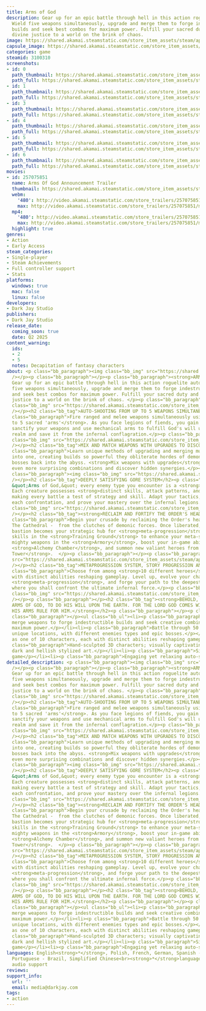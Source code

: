 ```yaml
---
title: Arms of God
description: Gear up for an epic battle through hell in this action roguelite autoshooter.
  Wield five weapons simultaneously, upgrade and merge them to forge indestructible
  builds and seek best combos for maximum power. Fulfill your sacred duty and bring
  divine justice to a world on the brink of chaos.
image: https://shared.akamai.steamstatic.com/store_item_assets/steam/apps/3100310/header.jpg?t=1732390920
capsule_image: https://shared.akamai.steamstatic.com/store_item_assets/steam/apps/3100310/e7c9c4ff1d0dbc585adf48aba37e552627a97799/capsule_231x87.jpg?t=1732390920
categories: game
steamid: 3100310
screenshots:
- id: 0
  path_thumbnail: https://shared.akamai.steamstatic.com/store_item_assets/steam/apps/3100310/ss_a9d01e0185a4adbd251ad4375a0524d1683d69cd.600x338.jpg?t=1732390920
  path_full: https://shared.akamai.steamstatic.com/store_item_assets/steam/apps/3100310/ss_a9d01e0185a4adbd251ad4375a0524d1683d69cd.1920x1080.jpg?t=1732390920
- id: 1
  path_thumbnail: https://shared.akamai.steamstatic.com/store_item_assets/steam/apps/3100310/ss_e7c5f584bfe97f14659329348f8f6012d288e438.600x338.jpg?t=1732390920
  path_full: https://shared.akamai.steamstatic.com/store_item_assets/steam/apps/3100310/ss_e7c5f584bfe97f14659329348f8f6012d288e438.1920x1080.jpg?t=1732390920
- id: 3
  path_thumbnail: https://shared.akamai.steamstatic.com/store_item_assets/steam/apps/3100310/ss_a093b32fc6947ed6ddbb65eed52f3d9def01a50d.600x338.jpg?t=1732390920
  path_full: https://shared.akamai.steamstatic.com/store_item_assets/steam/apps/3100310/ss_a093b32fc6947ed6ddbb65eed52f3d9def01a50d.1920x1080.jpg?t=1732390920
- id: 4
  path_thumbnail: https://shared.akamai.steamstatic.com/store_item_assets/steam/apps/3100310/ss_0ed1506ba766fbb1109bc22cfcbffc5de4413756.600x338.jpg?t=1732390920
  path_full: https://shared.akamai.steamstatic.com/store_item_assets/steam/apps/3100310/ss_0ed1506ba766fbb1109bc22cfcbffc5de4413756.1920x1080.jpg?t=1732390920
- id: 5
  path_thumbnail: https://shared.akamai.steamstatic.com/store_item_assets/steam/apps/3100310/ss_b8acdac43d3ce502939fdaf0ec7a54dd776a5144.600x338.jpg?t=1732390920
  path_full: https://shared.akamai.steamstatic.com/store_item_assets/steam/apps/3100310/ss_b8acdac43d3ce502939fdaf0ec7a54dd776a5144.1920x1080.jpg?t=1732390920
- id: 6
  path_thumbnail: https://shared.akamai.steamstatic.com/store_item_assets/steam/apps/3100310/ss_9c81428752bff3bbfe154cef49a0d179e1ba9192.600x338.jpg?t=1732390920
  path_full: https://shared.akamai.steamstatic.com/store_item_assets/steam/apps/3100310/ss_9c81428752bff3bbfe154cef49a0d179e1ba9192.1920x1080.jpg?t=1732390920
movies:
- id: 257075851
  name: Arms Of God Announcement Trailer
  thumbnail: https://shared.akamai.steamstatic.com/store_item_assets/steam/apps/257075851/e93d9d4638ba961918a93146e6c21168e803ad93/movie_600x337.jpg?t=1732288152
  webm:
    '480': http://video.akamai.steamstatic.com/store_trailers/257075851/movie480_vp9.webm?t=1732288152
    max: http://video.akamai.steamstatic.com/store_trailers/257075851/movie_max_vp9.webm?t=1732288152
  mp4:
    '480': http://video.akamai.steamstatic.com/store_trailers/257075851/movie480.mp4?t=1732288152
    max: http://video.akamai.steamstatic.com/store_trailers/257075851/movie_max.mp4?t=1732288152
  highlight: true
genres:
- Action
- Early Access
steam_categories:
- Single-player
- Steam Achievements
- Full controller support
- Stats
platforms:
  windows: true
  mac: false
  linux: false
developers:
- Dark Jay Studio
publishers:
- Dark Jay Studio
release_date:
  coming_soon: true
  date: Q2 2025
content_warning:
  ids:
  - 2
  - 5
  notes: Decapitation of fantasy characters
about: <p class="bb_paragraph"><img class="bb_img" src="https://shared.akamai.steamstatic.com/store_item_assets/steam/apps/3100310/extras/ArmsOfGod_steamdeck.png?t=1732390920"
  /></p><p class="bb_paragraph"></p><p class="bb_paragraph"><strong>ARMS OF GOD:</strong>
  Gear up for an epic battle through hell in this action roguelite autoshooter. Wield
  five weapons simultaneously, upgrade and merge them to forge indestructible builds
  and seek best combos for maximum power. Fulfill your sacred duty and bring divine
  justice to a world on the brink of chaos. </p><p class="bb_paragraph"></p><p class="bb_paragraph"><img
  class="bb_img" src="https://shared.akamai.steamstatic.com/store_item_assets/steam/apps/3100310/extras/AS_Steam_Slomo_A.gif?t=1732390920"
  /></p><h2 class="bb_tag">AUTO-SHOOTING FROM UP TO 5 WEAPONS SIMULTANEOUSLY</h2><p
  class="bb_paragraph">Fire ranged and melee weapons simultaneously using <strong>up
  to 5 sacred 'arms'</strong>. As you face legions of fiends, you gain strength -
  sanctify your weapons and use mechanical arms to fulfill God's will upon the mortal
  realm and save it from the infernal conflagration.</p><p class="bb_paragraph"><img
  class="bb_img" src="https://shared.akamai.steamstatic.com/store_item_assets/steam/apps/3100310/extras/AS_Steam_Range_A__1_.gif?t=1732390920"
  /></p><h2 class="bb_tag">MIX AND MATCH WEAPONS WITH UPGRADES TO DISCOVER NEW SYNERGIES</h2><p
  class="bb_paragraph">Learn unique methods of upgrading and merging multiple weapons
  into one, creating builds so powerful they obliterate hordes of demons and mighty
  bosses back into the abyss. <strong>Mix weapons with upgrades</strong> to create
  even more surprising combinations and discover hidden synergies.</p><p class="bb_paragraph"></p><p
  class="bb_paragraph"><img class="bb_img" src="https://shared.akamai.steamstatic.com/store_item_assets/steam/apps/3100310/extras/Animation.gif?t=1732390920"
  /></p><h2 class="bb_tag">DEEPLY SATISFYING GORE SYSTEM</h2><p class="bb_paragraph">In
  &quot;Arms of God,&quot; every enemy type you encounter is a <strong>unique challenge</strong>.
  Each creature possesses <strong>distinct skills, attack patterns, and behaviors</strong>,
  making every battle a test of strategy and skill. Adapt your tactics, learn from
  each confrontation, and prove your mastery over the infernal legions.</p><p class="bb_paragraph"><img
  class="bb_img" src="https://shared.akamai.steamstatic.com/store_item_assets/steam/apps/3100310/extras/AS_Steam_Laser_AB.gif?t=1732390920"
  /></p><h2 class="bb_tag"><strong>RECLAIM AND FORTIFY THE ORDER'S HEADQUARTERS</strong></h2><p
  class="bb_paragraph">Begin your crusade by reclaiming the Order's headquarters -
  The Cathedral -  from the clutches of demonic forces. Once liberated, this sacred
  bastion becomes your strategic hub for <strong>meta-progression</strong>. Hone your
  skills in the <strong>Training Ground</strong> to enhance your meta-stats, forge
  mighty weapons in the <strong>Armory</strong>, boost your in-game abilities in the
  <strong>Alchemy Chamber</strong>, and summon new valiant heroes from the <strong>Bell
  Tower</strong>.  </p><p class="bb_paragraph"></p><p class="bb_paragraph"><img class="bb_img"
  src="https://shared.akamai.steamstatic.com/store_item_assets/steam/apps/3100310/extras/AS_Steam_Cross_A__1_.gif?t=1732390920"
  /></p><h2 class="bb_tag">METAPROGRESSION SYSTEM, STORY PROGRESSION AND ACHIEVEMENTS</h2><p
  class="bb_paragraph">Choose from among <strong>10 different heroes</strong>, each
  with distinct abilities reshaping gameplay. Level up, evolve your character through
  <strong>meta-progression</strong>, and forge your path to the deepest abyss of hell,
  where you shall confront the ultimate infernal force.</p><p class="bb_paragraph"><img
  class="bb_img" src="https://shared.akamai.steamstatic.com/store_item_assets/steam/apps/3100310/extras/AS_Steam_FireBoss_A.gif?t=1732390920"
  /></p><p class="bb_paragraph"></p><h2 class="bb_tag"><strong>BEHOLD, WE ARE THE
  ARMS OF GOD, TO DO HIS WILL UPON THE EARTH. FOR THE LORD GOD COMES WITH MIGHT, AND
  HIS ARMS RULE FOR HIM.</strong></h2><p class="bb_paragraph"></p><p class="bb_paragraph">Features:</p><p
  class="bb_paragraph"></p><ul class="bb_ul"><li><p class="bb_paragraph">Upgrade and
  merge weapons to forge indestructible builds and seek creative combinations for
  maximum power.</p></li><li><p class="bb_paragraph">Battle through 50 levels across
  unique locations, with different enemies types and epic bosses.</p></li><li><p class="bb_paragraph">Play
  as one of 10 characters, each with distinct abilities reshaping gameplay.</p></li><li><p
  class="bb_paragraph">Hand-sculpted 3D characters; visually captivating game with
  dark and hellish stylized art.</p></li><li><p class="bb_paragraph">Single-player
  game</p></li><li><p class="bb_paragraph">Engaging yet relaxing auto-shooter experience.</p></li></ul>
detailed_description: <p class="bb_paragraph"><img class="bb_img" src="https://shared.akamai.steamstatic.com/store_item_assets/steam/apps/3100310/extras/ArmsOfGod_steamdeck.png?t=1732390920"
  /></p><p class="bb_paragraph"></p><p class="bb_paragraph"><strong>ARMS OF GOD:</strong>
  Gear up for an epic battle through hell in this action roguelite autoshooter. Wield
  five weapons simultaneously, upgrade and merge them to forge indestructible builds
  and seek best combos for maximum power. Fulfill your sacred duty and bring divine
  justice to a world on the brink of chaos. </p><p class="bb_paragraph"></p><p class="bb_paragraph"><img
  class="bb_img" src="https://shared.akamai.steamstatic.com/store_item_assets/steam/apps/3100310/extras/AS_Steam_Slomo_A.gif?t=1732390920"
  /></p><h2 class="bb_tag">AUTO-SHOOTING FROM UP TO 5 WEAPONS SIMULTANEOUSLY</h2><p
  class="bb_paragraph">Fire ranged and melee weapons simultaneously using <strong>up
  to 5 sacred 'arms'</strong>. As you face legions of fiends, you gain strength -
  sanctify your weapons and use mechanical arms to fulfill God's will upon the mortal
  realm and save it from the infernal conflagration.</p><p class="bb_paragraph"><img
  class="bb_img" src="https://shared.akamai.steamstatic.com/store_item_assets/steam/apps/3100310/extras/AS_Steam_Range_A__1_.gif?t=1732390920"
  /></p><h2 class="bb_tag">MIX AND MATCH WEAPONS WITH UPGRADES TO DISCOVER NEW SYNERGIES</h2><p
  class="bb_paragraph">Learn unique methods of upgrading and merging multiple weapons
  into one, creating builds so powerful they obliterate hordes of demons and mighty
  bosses back into the abyss. <strong>Mix weapons with upgrades</strong> to create
  even more surprising combinations and discover hidden synergies.</p><p class="bb_paragraph"></p><p
  class="bb_paragraph"><img class="bb_img" src="https://shared.akamai.steamstatic.com/store_item_assets/steam/apps/3100310/extras/Animation.gif?t=1732390920"
  /></p><h2 class="bb_tag">DEEPLY SATISFYING GORE SYSTEM</h2><p class="bb_paragraph">In
  &quot;Arms of God,&quot; every enemy type you encounter is a <strong>unique challenge</strong>.
  Each creature possesses <strong>distinct skills, attack patterns, and behaviors</strong>,
  making every battle a test of strategy and skill. Adapt your tactics, learn from
  each confrontation, and prove your mastery over the infernal legions.</p><p class="bb_paragraph"><img
  class="bb_img" src="https://shared.akamai.steamstatic.com/store_item_assets/steam/apps/3100310/extras/AS_Steam_Laser_AB.gif?t=1732390920"
  /></p><h2 class="bb_tag"><strong>RECLAIM AND FORTIFY THE ORDER'S HEADQUARTERS</strong></h2><p
  class="bb_paragraph">Begin your crusade by reclaiming the Order's headquarters -
  The Cathedral -  from the clutches of demonic forces. Once liberated, this sacred
  bastion becomes your strategic hub for <strong>meta-progression</strong>. Hone your
  skills in the <strong>Training Ground</strong> to enhance your meta-stats, forge
  mighty weapons in the <strong>Armory</strong>, boost your in-game abilities in the
  <strong>Alchemy Chamber</strong>, and summon new valiant heroes from the <strong>Bell
  Tower</strong>.  </p><p class="bb_paragraph"></p><p class="bb_paragraph"><img class="bb_img"
  src="https://shared.akamai.steamstatic.com/store_item_assets/steam/apps/3100310/extras/AS_Steam_Cross_A__1_.gif?t=1732390920"
  /></p><h2 class="bb_tag">METAPROGRESSION SYSTEM, STORY PROGRESSION AND ACHIEVEMENTS</h2><p
  class="bb_paragraph">Choose from among <strong>10 different heroes</strong>, each
  with distinct abilities reshaping gameplay. Level up, evolve your character through
  <strong>meta-progression</strong>, and forge your path to the deepest abyss of hell,
  where you shall confront the ultimate infernal force.</p><p class="bb_paragraph"><img
  class="bb_img" src="https://shared.akamai.steamstatic.com/store_item_assets/steam/apps/3100310/extras/AS_Steam_FireBoss_A.gif?t=1732390920"
  /></p><p class="bb_paragraph"></p><h2 class="bb_tag"><strong>BEHOLD, WE ARE THE
  ARMS OF GOD, TO DO HIS WILL UPON THE EARTH. FOR THE LORD GOD COMES WITH MIGHT, AND
  HIS ARMS RULE FOR HIM.</strong></h2><p class="bb_paragraph"></p><p class="bb_paragraph">Features:</p><p
  class="bb_paragraph"></p><ul class="bb_ul"><li><p class="bb_paragraph">Upgrade and
  merge weapons to forge indestructible builds and seek creative combinations for
  maximum power.</p></li><li><p class="bb_paragraph">Battle through 50 levels across
  unique locations, with different enemies types and epic bosses.</p></li><li><p class="bb_paragraph">Play
  as one of 10 characters, each with distinct abilities reshaping gameplay.</p></li><li><p
  class="bb_paragraph">Hand-sculpted 3D characters; visually captivating game with
  dark and hellish stylized art.</p></li><li><p class="bb_paragraph">Single-player
  game</p></li><li><p class="bb_paragraph">Engaging yet relaxing auto-shooter experience.</p></li></ul>
languages: English<strong>*</strong>, Polish, French, German, Spanish - Spain, Japanese,
  Portuguese - Brazil, Simplified Chinese<br><strong>*</strong>languages with full
  audio support
reviews:
support_info:
  url: ''
  email: media@darkjay.com
tags:
- action
---
```


